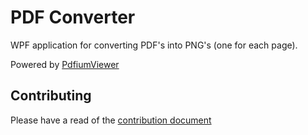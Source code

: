 # PDF Converter

WPF application for converting PDF's into PNG's (one for each page).

Powered by [PdfiumViewer](https://github.com/pvginkel/PdfiumViewer)

## Contributing

Please have a read of the [contribution document](CONTRIBUTING.md)
